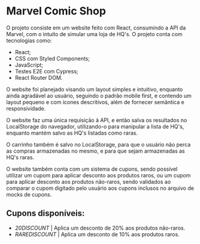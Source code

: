 # Marvel Comic Shop

O projeto consiste em um website feito com React, consumindo a API da Marvel, com o intuíto de simular uma loja de HQ's. O projeto conta com tecnologias como:
- React;
- CSS com Styled Components;
- JavaScript;
- Testes E2E com Cypress;
- React Router DOM.

O website foi planejado visando um layout simples e intuitivo, enquanto ainda agradável ao usuário, seguindo o padrão mobile first, e contendo um layout pequeno e com ícones descritivos, além de fornecer semântica e responsividade.

O website faz uma única requisição à API, e então salva os resultados no LocalStorage do navegador, utilizando-o para manipular a lista de HQ's, enquanto mantém salvo as HQ's listadas como raras.

O carrinho também é salvo no LocalStorage, para que o usuário não perca as compras armazenadas no mesmo, e para que sejam armazenadas as HQ's raras.

O website também conta com um sistema de cupons, sendo possível utilizar um cupom para aplicar desconto aos produtos raros, ou um cupom para aplicar desconto aos produtos não-raros, sendo validados ao comparar o cupom digitado pelo usuário aos cupons inclusos no arquivo de mocks de cupons.

## Cupons disponíveis:
- *20DISCOUNT* | Aplica um desconto de 20% aos produtos não-raros.
- *RAREDISCOUNT* | Aplica um desconto de 10% aos produtos raros.